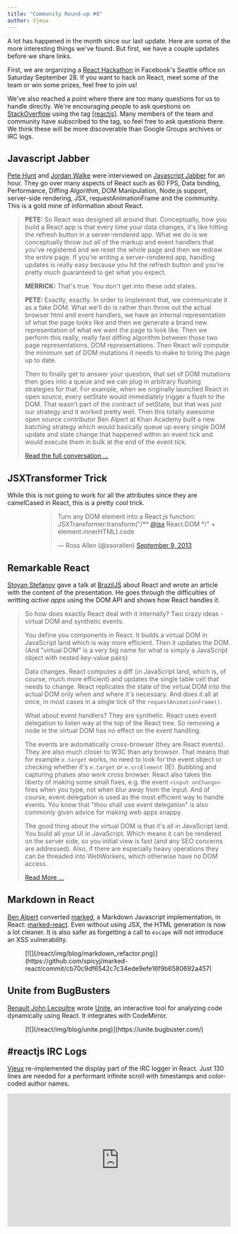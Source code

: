 ```yaml
---
title: "Community Round-up #8"
author: Vjeux
---
```


A lot has happened in the month since our last update. Here are some of the more interesting things we've found. But first, we have a couple updates before we share links.

First, we are organizing a [React Hackathon](http://reactjshack-a-thon.splashthat.com/) in Facebook's Seattle office on Saturday September 28. If you want to hack on React, meet some of the team or win some prizes, feel free to join us!

We've also reached a point where there are too many questions for us to handle directly. We're encouraging people to ask questions on [StackOverflow](http://stackoverflow.com/questions/tagged/reactjs) using the tag [[reactjs]](http://stackoverflow.com/questions/tagged/reactjs). Many members of the team and community have subscribed to the tag, so feel free to ask questions there. We think these will be more discoverable than Google Groups archives or IRC logs.

## Javascript Jabber

[Pete Hunt](http://www.petehunt.net/) and [Jordan Walke](https://github.com/jordwalke) were interviewed on [Javascript Jabber](http://javascriptjabber.com/073-jsj-react-with-pete-hunt-and-jordan-walke/) for an hour.  They go over many aspects of React such as 60 FPS, Data binding, Performance, Diffing Algorithm, DOM Manipulation, Node.js support, server-side rendering, JSX, requestAnimationFrame and the community. This is a gold mine of information about React.

> **PETE:**  So React was designed all around that. Conceptually, how you build a React app is that every time your data changes, it's like hitting the refresh button in a server-rendered app. What we do is we conceptually throw out all of the markup and event handlers that you've registered and we reset the whole page and then we redraw the entire page. If you're writing a server-rendered app, handling updates is really easy because you hit the refresh button and you're pretty much guaranteed to get what you expect.
>
> **MERRICK:**  That's true. You don't get into these odd states.
>
> **PETE:**  Exactly, exactly. In order to implement that, we communicate it as a fake DOM. What we'll do is rather than throw out the actual browser html and event handlers, we have an internal representation of what the page looks like and then we generate a brand new representation of what we want the page to look like. Then we perform this really, really fast diffing algorithm between those two page representations, DOM representations. Then React will compute the minimum set of DOM mutations it needs to make to bring the page up to date.
>
> Then to finally get to answer your question, that set of DOM mutations then goes into a queue and we can plug in arbitrary flushing strategies for that. For example, when we originally launched React in open source, every setState would immediately trigger a flush to the DOM. That wasn't part of the contract of setState, but that was just our strategy and it worked pretty well. Then this totally awesome open source contributor Ben Alpert at Khan Academy built a new batching strategy which would basically queue up every single DOM update and state change that happened within an event tick and would execute them in bulk at the end of the event tick.
>
> [Read the full conversation ...](http://javascriptjabber.com/073-jsj-react-with-pete-hunt-and-jordan-walke/)


## JSXTransformer Trick

While this is not going to work for all the attributes since they are camelCased in React, this is a pretty cool trick.

<div style="margin-left: 74px;"><blockquote class="twitter-tweet"><p>Turn any DOM element into a React.js function: JSXTransformer.transform(&quot;/** <a href="https://twitter.com/jsx">@jsx</a> React.DOM */&quot; + element.innerHTML).code</p>&mdash; Ross Allen (@ssorallen) <a href="https://twitter.com/ssorallen/statuses/377105575441489920">September 9, 2013</a></blockquote></div>
<script async src="//platform.twitter.com/widgets.js" charset="utf-8"></script>


## Remarkable React

[Stoyan Stefanov](http://www.phpied.com/) gave a talk at [BrazilJS](http://braziljs.com.br/) about React and wrote an article with the content of the presentation. He goes through the difficulties of writting _active apps_ using the DOM API and shows how React handles it.

> So how does exactly React deal with it internally? Two crazy ideas - virtual DOM and synthetic events.
>
> You define you components in React. It builds a virtual DOM in JavaScript land which is way more efficient. Then it updates the DOM. (And "virtual DOM" is a very big name for what is simply a JavaScript object with nested key-value pairs)
>
> Data changes. React computes a diff (in JavaScript land, which is, of course, much more efficient) and updates the single table cell that needs to change. React replicates the state of the virtual DOM into the actual DOM only when and where it's necessary. And does it all at once, in most cases in a single tick of the `requestAnimationFrame()`.
>
> What about event handlers? They are synthetic. React uses event delegation to listen way at the top of the React tree. So removing a node in the virtual DOM has no effect on the event handling.
>
> The events are automatically cross-browser (they are React events). They are also much closer to W3C than any browser. That means that for example `e.target` works, no need to look for the event object or checking whether it's `e.target` or `e.srcElement` (IE). Bubbling and capturing phases also work cross browser. React also takes the liberty of making some small fixes, e.g. the event `<input onChange>` fires when you type, not when blur away from the input. And of course, event delegation is used as the most efficient way to handle events. You know that "thou shall use event delegation" is also commonly given advice for making web apps snappy.
>
> The good thing about the virtual DOM is that it's all in JavaScript land. You build all your UI in JavaScript. Which means it can be rendered on the server side, so you initial view is fast (and any SEO concerns are addressed). Also, if there are especially heavy operations they can be threaded into WebWorkers, which otherwise have no DOM access.
>
> [Read More ...](http://www.phpied.com/remarkable-react/)


## Markdown in React

[Ben Alpert](http://benalpert.com/) converted [marked](https://github.com/chjj/marked), a Markdown Javascript implementation, in React: [marked-react](https://github.com/spicyj/marked-react). Even without using JSX, the HTML generation is now a lot cleaner. It is also safer as forgetting a call to `escape` will not introduce an XSS vulnerability.
<figure>[![](/react/img/blog/markdown_refactor.png)](https://github.com/spicyj/marked-react/commit/cb70c9df6542c7c34ede9efe16f9b6580692a457)</figure>


## Unite from BugBusters

[Renault John Lecoultre](https://twitter.com/renajohn) wrote [Unite](https://www.bugbuster.com/), an interactive tool for analyzing code dynamically using React. It integrates with CodeMirror.
<figure>[![](/react/img/blog/unite.png)](https://unite.bugbuster.com/)</figure>

## #reactjs IRC Logs

[Vjeux](http://blog.vjeux.com/) re-implemented the display part of the IRC logger in React. Just 130 lines are needed for a performant infinite scroll with timestamps and color-coded author names.

<iframe width="100%" height="300" src="http://jsfiddle.net/vjeux/QL9tz/embedded/" allowfullscreen="allowfullscreen" frameborder="0"></iframe>
